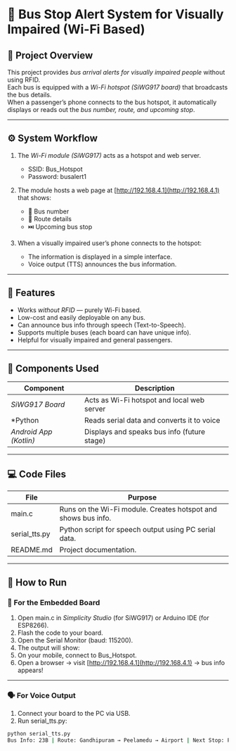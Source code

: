 # 🚌 Bus Stop Alert System for Visually Impaired (Wi-Fi Based)

## 📘 Project Overview
This project provides *bus arrival alerts for visually impaired people* without using RFID.  
Each bus is equipped with a *Wi-Fi hotspot (SiWG917 board)* that broadcasts the bus details.  
When a passenger’s phone connects to the bus hotspot, it automatically displays or reads out the *bus number, route, and upcoming stop*.

---

## ⚙️ System Workflow

1. The *Wi-Fi module (SiWG917)* acts as a hotspot and web server.  
   - SSID: Bus_Hotspot  
   - Password: busalert1

2. The module hosts a web page at [http://192.168.4.1](http://192.168.4.1) that shows:
   - 🚌 Bus number  
   - 📍 Route details  
   - ⏭️ Upcoming bus stop  

3. When a visually impaired user’s phone connects to the hotspot:
   - The information is displayed in a simple interface.  
   - Voice output (TTS) announces the bus information.

---

## 🧠 Features
- Works *without RFID* — purely Wi-Fi based.
- Low-cost and easily deployable on any bus.
- Can announce bus info through speech (Text-to-Speech).
- Supports multiple buses (each board can have unique info).
- Helpful for visually impaired and general passengers.

---

## 🧩 Components Used
| Component | Description |
|------------|-------------|
| *SiWG917 Board* | Acts as Wi-Fi hotspot and local web server |
| *Python  | Reads serial data and converts it to voice |
| *Android App (Kotlin)* | Displays and speaks bus info (future stage) |

---

## 💻 Code Files
| File | Purpose |
|------|----------|
| main.c | Runs on the Wi-Fi module. Creates hotspot and shows bus info. |
| serial_tts.py | Python script for speech output using PC serial data. |
| README.md | Project documentation. |

---

## 🚀 How to Run

### 🧠 For the Embedded Board
1. Open main.c in *Simplicity Studio* (for SiWG917) or Arduino IDE (for ESP8266).  
2. Flash the code to your board.  
3. Open the Serial Monitor (baud: 115200).  
4. The output will show:
5. On your mobile, connect to Bus_Hotspot.
6. Open a browser → visit [http://192.168.4.1](http://192.168.4.1) → bus info appears!

---

### 🗣️ For Voice Output 
1. Connect your board to the PC via USB.  
2. Run serial_tts.py:
```bash
python serial_tts.py
Bus Info: 23B | Route: Gandhipuram → Peelamedu → Airport | Next Stop: Peelamedu
